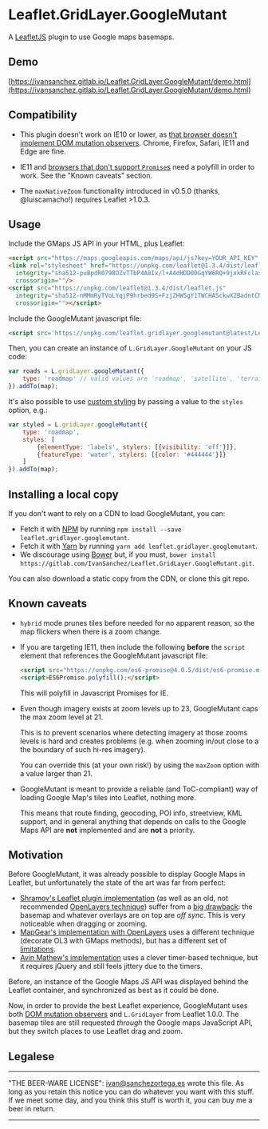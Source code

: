 # Leaflet.GridLayer.GoogleMutant

A [LeafletJS](http://leafletjs.com/) plugin to use Google maps basemaps.

## Demo

[https://ivansanchez.gitlab.io/Leaflet.GridLayer.GoogleMutant/demo.html](https://ivansanchez.gitlab.io/Leaflet.GridLayer.GoogleMutant/demo.html)

## Compatibility

* This plugin doesn't work on IE10 or lower, as [that browser doesn't implement DOM mutation observers](https://caniuse.com/#feat=mutationobserver). Chrome, Firefox, Safari, IE11 and Edge are fine.

* IE11 and [browsers that don't support `Promise`s](https://caniuse.com/#feat=promises) need a polyfill in order to work. See the "Known caveats" section.

* The `maxNativeZoom` functionality introduced in v0.5.0 (thanks, @luiscamacho!) requires Leaflet >1.0.3.

## Usage

Include the GMaps JS API in your HTML, plus Leaflet:

```html
<script src="https://maps.googleapis.com/maps/api/js?key=YOUR_API_KEY" async defer></script>
<link rel="stylesheet" href="https://unpkg.com/leaflet@1.3.4/dist/leaflet.css"
  integrity="sha512-puBpdR0798OZvTTbP4A8Ix/l+A4dHDD0DGqYW6RQ+9jxkRFclaxxQb/SJAWZfWAkuyeQUytO7+7N4QKrDh+drA=="
  crossorigin=""/>
<script src="https://unpkg.com/leaflet@1.3.4/dist/leaflet.js"
  integrity="sha512-nMMmRyTVoLYqjP9hrbed9S+FzjZHW5gY1TWCHA5ckwXZBadntCNs8kEqAWdrb9O7rxbCaA4lKTIWjDXZxflOcA=="
  crossorigin=""></script>
```

Include the GoogleMutant javascript file:

```html
<script src='https://unpkg.com/leaflet.gridlayer.googlemutant@latest/Leaflet.GoogleMutant.js'></script>
```

Then, you can create an instance of `L.GridLayer.GoogleMutant` on your JS code:

```javascript
var roads = L.gridLayer.googleMutant({
	type: 'roadmap'	// valid values are 'roadmap', 'satellite', 'terrain' and 'hybrid'
}).addTo(map);
```

It's also possible to use [custom styling](https://developers.google.com/maps/documentation/javascript/styling)
by passing a value to the `styles` option, e.g.:

```javascript
var styled = L.gridLayer.googleMutant({
	type: 'roadmap',
	styles: [
		{elementType: 'labels', stylers: [{visibility: 'off'}]},
		{featureType: 'water', stylers: [{color: '#444444'}]}
	]
}).addTo(map);
```

## Installing a local copy

If you don't want to rely on a CDN to load GoogleMutant, you can:

* Fetch it with [NPM](https://www.npmjs.com/) by running `npm install --save leaflet.gridlayer.googlemutant`.
* Fetch it with [Yarn](https://yarnpkg.com/) by running `yarn add leaflet.gridlayer.googlemutant`.
* We discourage using [Bower](https://bower.io/) but, if you must, `bower install https://gitlab.com/IvanSanchez/Leaflet.GridLayer.GoogleMutant.git`.

You can also download a static copy from the CDN, or clone this git repo.

## Known caveats

* `hybrid` mode prunes tiles before needed for no apparent reason, so the map flickers when there is a zoom change.

* If you are targeting IE11, then include the following **before** the `script` element that references
the GoogleMutant javascript file:

  ```html
  <script src="https://unpkg.com/es6-promise@4.0.5/dist/es6-promise.min.js"></script>
  <script>ES6Promise.polyfill();</script>
  ```

  This will polyfill in Javascript Promises for IE.

* Even though imagery exists at zoom levels up to 23, GoogleMutant caps the max zoom level at 21.

  This is to prevent scenarios where detecting imagery at those zooms levels is hard and creates problems (e.g. when zooming in/out close to a the boundary of such hi-res imagery).
  
  You can override this (at your own risk!) by using the `maxZoom` option with a value larger than 21.

* GoogleMutant is meant to provide a reliable (and ToC-compliant) way of loading Google Map's tiles into Leaflet, nothing more.

  This means that route finding, geocoding, POI info, streetview, KML support, and in general anything that depends on calls to the Google Maps API are **not** implemented and are **not** a priority.

## Motivation

Before GoogleMutant, it was already possible to display Google Maps in Leaflet, but unfortunately the state of the art was far from perfect:

* [Shramov's Leaflet plugin implementation](https://github.com/shramov/leaflet-plugins) (as well as an old, not recommended [OpenLayers technique](http://openlayers.org/en/v3.0.0/examples/google-map.html)) suffer from a [big drawback](https://github.com/shramov/leaflet-plugins/issues/111): the basemap and whatever overlays are on top are *off sync*. This is very noticeable when dragging or zooming.
* [MapGear's implementation with OpenLayers](https://github.com/mapgears/ol3-google-maps) uses a different technique (decorate OL3 with GMaps methods), but has a different set of [limitations](https://github.com/mapgears/ol3-google-maps/blob/master/LIMITATIONS.md).
* [Avin Mathew's implementation](https://avinmathew.com/leaflet-and-google-maps/) uses a clever timer-based technique, but it requires jQuery and still feels jittery due to the timers.

Before, an instance of the Google Maps JS API was displayed behind the Leaflet container, and synchronized as best as it could be done.

Now, in order to provide the best Leaflet experience, GoogleMutant uses both [DOM mutation observers](https://developer.mozilla.org/en-US/docs/Web/API/MutationObserver) and `L.GridLayer` from Leaflet 1.0.0. The basemap tiles are still requested *through* the Google maps JavaScript API, but they switch places to use Leaflet drag and zoom.


## Legalese

----------------------------------------------------------------------------

"THE BEER-WARE LICENSE":
<ivan@sanchezortega.es> wrote this file. As long as you retain this notice you
can do whatever you want with this stuff. If we meet some day, and you think
this stuff is worth it, you can buy me a beer in return.

----------------------------------------------------------------------------

